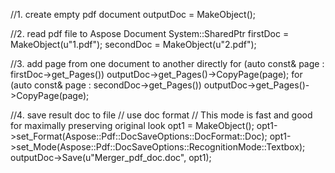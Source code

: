 
//1. create empty pdf document
outputDoc = MakeObject<Document>();

//2. read pdf file to Aspose Document
System::SharedPtr<Document> firstDoc = MakeObject<Document>(u"1.pdf");
secondDoc = MakeObject<Document>(u"2.pdf");
	
//3. add page from one document to another directly
for (auto const& page : firstDoc->get_Pages())
	outputDoc->get_Pages()->CopyPage(page);
for (auto const& page : secondDoc->get_Pages())
	outputDoc->get_Pages()->CopyPage(page);

//4. save result doc to file
// use doc format
// This mode is fast and good for maximally preserving original look
opt1 = MakeObject<DocSaveOptions>();
opt1->set_Format(Aspose::Pdf::DocSaveOptions::DocFormat::Doc);
opt1->set_Mode(Aspose::Pdf::DocSaveOptions::RecognitionMode::Textbox);
outputDoc->Save(u"Merger_pdf_doc.doc", opt1);
